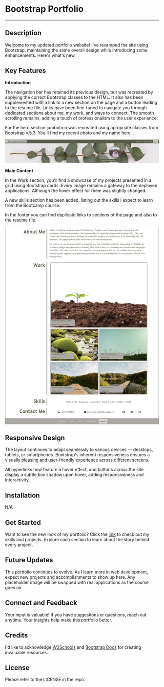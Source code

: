 # Bootstrap Portfolio

---

## Description

Welcome to my updated portfolio website! I've revamped the site using Bootstrap, maintaining the same overall design while introducing some enhancements. Here's what's new.

## Key Features

**Introduction**

The navigation bar has retained its previous design, but was recreated by applying the correct Bootstrap classes to the HTML. It also has been supplemented with a link to a new section on the page and a button leading to the resume file. Links have been fine-tuned to navigate you through dedicated sections about me, my work, and ways to connect. The smooth scrolling remains, adding a touch of professionalism to the user experience.

For the hero section jumbotron was recreated using apropriate classes from Bootstrap v.5.3. You'll find my recent photo and my name here.

![Navbar screenshot](./images/Navbar%20screenshot.jpg)

**Main Content**

In the Work section, you'll find a showcase of my projects presented in a grid using Bootstrap cards. Every image remains a gateway to the deployed applications. Although the hover effect for them was slightly changed.

A new skills section has been added, listing out the skills I expect to learn from the Bootcamp course.

In the footer you can find duplicate links to sections of the page and also to the resume file.

![Main content screenshot](./images/Main%20Content%20screenshot.jpg)

## Responsive Design

The layout continues to adapt seamlessly to various devices — desktops, tablets, or smartphones. Bootstrap's inherent responsiveness ensures a visually pleasing and user-friendly experience across different screens.

All hyperlinks now feature a hover effect, and buttons across the site display a subtle box shadow upon hover, adding responsiveness and interactivity.

## Installation

N/A

## Get Started

Want to see the new look of my portfolio? Click the [link](https://natves.github.io/Bootstrap-Portfolio/) to check out my skills and projects. Explore each section to learn about the story behind every project.

## Future Updates

This portfolio continues to evolve. As I learn more in web development, expect new projects and accomplishments to show up here. Any placeholder image will be swapped with real applications as the course goes on.

## Connect and Feedback

Your input is valuable! If you have suggestions or questions, reach out anytime. Your insights help make this portfolio better.

## Credits

I'd like to acknowledge [W3Schools](https://www.w3schools.com) and [Bootstrap Docs](https://getbootstrap.com/docs/5.3/getting-started/introduction/) for creating invaluable resources.

## License

Please refer to the LICENSE in the repo.

